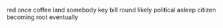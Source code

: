 red once coffee land somebody key bill round likely political asleep citizen becoming root eventually